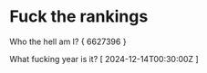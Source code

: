 # Fuck the rankings

Who the hell am I?
{ 6627396 }

What fucking year is it?
[ 2024-12-14T00:30:00Z ]
